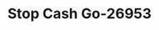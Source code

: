---
f_zip-code: 94002
f_state-code: CA
title: Stop Cash Go-26953
f_phone: 650-654-5940
f_city-only: Belmont
f_address: 840 El Camino Real # B Belmont
f_location-unique-id: '26953'
slug: stop-cash-go-26953
updated-on: '2024-05-30T13:46:58.046Z'
created-on: '2024-05-30T13:36:59.803Z'
published-on: '2024-05-30T13:54:32.469Z'
f_city-state: cms/city/belmont-ca.md
f_company: cms/company/stop-cash-go.md
f_state: cms/state/california.md
layout: '[payday-loan].html'
tags: payday-loan
---